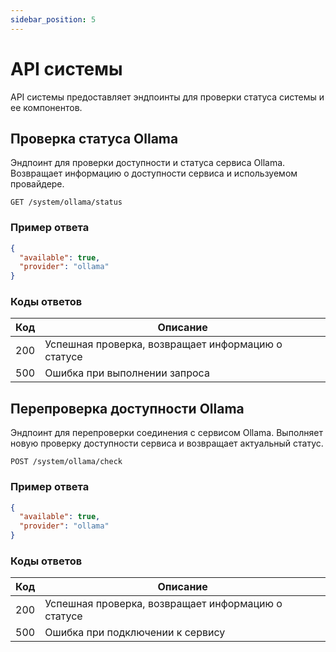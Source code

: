 ```yaml
---
sidebar_position: 5
---
```


# API системы

API системы предоставляет эндпоинты для проверки статуса системы и ее компонентов.

## Проверка статуса Ollama

Эндпоинт для проверки доступности и статуса сервиса Ollama. Возвращает информацию о доступности сервиса и используемом провайдере.

```
GET /system/ollama/status
```

### Пример ответа

```json
{
  "available": true,
  "provider": "ollama"
}
```

### Коды ответов

| Код | Описание |
|-----|----------|
| 200 | Успешная проверка, возвращает информацию о статусе |
| 500 | Ошибка при выполнении запроса |

## Перепроверка доступности Ollama

Эндпоинт для перепроверки соединения с сервисом Ollama. Выполняет новую проверку доступности сервиса и возвращает актуальный статус.

```
POST /system/ollama/check
```

### Пример ответа

```json
{
  "available": true,
  "provider": "ollama"
}
```

### Коды ответов

| Код | Описание |
|-----|----------|
| 200 | Успешная проверка, возвращает информацию о статусе |
| 500 | Ошибка при подключении к сервису |
